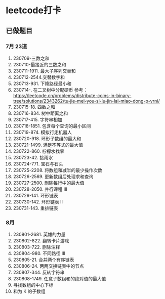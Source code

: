 # leetcode打卡
## 已做题目
### 7月 23道
1. 230709-三数之和
2. 230710-最接近的三数之和
3. 230711-1911. 最大子序列交替和
4. 230712-2544.交替数字和
5. 230713-931. 下降路径最小和
6. 230714-. 在二叉树中分配硬币 参考：https://leetcode.cn/problems/distribute-coins-in-binary-tree/solutions/2343262/tu-jie-mei-you-si-lu-jin-lai-miao-dong-p-vrni/
7. 230715-18. 四数之和 
8. 230716-834. 树中距离之和
9. 230717-415. 字符串相加
10. 230718-1851. 包含每个查询的最小区间
11. 230719-874. 模拟行走机器人
12. 230720-918. 环形子数组的最大和
13. 230721-1499. 满足不等式的最大值
14. 230722-860. 柠檬水找零
15. 230723-42. 接雨水
16. 230724-771. 宝石与石头
17. 230725-2208. 将数组和减半的最少操作次数
18. 230726-2569. 更新数组后处理求和查询
19. 230727-2500. 删除每行中的最大值
20. 230728-2050. 并行课程 III
21. 230729-141. 环形链表
22. 230730-142. 环形链表 II
23. 230731-143. 重排链表
### 8月
1. 230801-2681. 英雄的力量
2. 230802-822. 翻转卡片游戏
3. 230803-722. 删除注释
4. 230804-980. 不同路径 III
5. 230805-21. 合并两个有序链表
6. 230806-24. 两两交换链表中的节点
7. 230807-344. 反转字符串
8. 230808-1749. 任意子数组和的绝对值的最大值 
724. 寻找数组的中心下标 
560. 和为 K 的子数组

